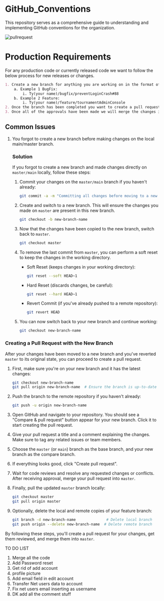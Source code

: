 # GitHub_Conventions
This repository serves as a comprehensive guide to understanding and implementing GitHub conventions for the organization.

![pullrequest](https://github.com/American-Outdoor-Brands-Inc/GitHub_Conventions/assets/34846809/7b5ba860-e4ca-4da4-89eb-db743c380356)

# Production Requirements

For any production code or currently released code we want to follow the below process for new releases or changes.

```markdown
1. Create a new branch for anything you are working on in the format of {name}/{type}/{description}.
    a. Example 1 BugFix:
        i. Ty(your name)/bugfix/preventLoginCrash#88
    b. Example 2 Feature:
        i. Ty(your name)/feature/tournamentAdminConsole
2. Once the branch has been completed you want to create a pull request – this will allow us to perform a code review.
3. Once all of the approvals have been made we will merge the changes into the master/main branch and deploy the changes.
```

## Common Issues

1. You forgot to create a new branch before making changes on the local main/master branch.

    ### Solution
    If you forgot to create a new branch and made changes directly on `master/main` locally, follow these steps:

    1. Commit your changes on the `master/main` branch if you haven't already:
        ```bash
        git commit -a -m "Committing all changes before moving to a new branch because I forgot to make a new branch"
        ```

    2. Create and switch to a new branch. This will ensure the changes you made on `master` are present in this new branch.

        ```bash
        git checkout -b new-branch-name
        ```

    3. Now that the changes have been copied to the new branch, switch back to `master`.

        ```bash
        git checkout master
        ```

    4. To remove the last commit from `master`, you can perform a soft reset to keep the changes in the working directory.

        - Soft Reset (keeps changes in your working directory):
            ```bash
            git reset --soft HEAD~1
            ```
        - Hard Reset (discards changes, be careful):
            ```bash
            git reset --hard HEAD~1
            ```
        - Revert Commit (if you've already pushed to a remote repository):
            ```bash
            git revert HEAD
            ```

    5.  You can now switch back to your new branch and continue working:
        ```bash
        git checkout new-branch-name
        ```


### Creating a Pull Request with the New Branch

After your changes have been moved to a new branch and you've reverted `master` to its original state, you can proceed to create a pull request.

1. First, make sure you're on your new branch and it has the latest changes:
    ```bash
    git checkout new-branch-name
    git pull origin new-branch-name  # Ensure the branch is up-to-date
    ```

2. Push the branch to the remote repository if you haven't already:
    ```bash
    git push -u origin new-branch-name
    ```

3. Open GitHub and navigate to your repository. You should see a "Compare & pull request" button appear for your new branch. Click it to start creating the pull request.

4. Give your pull request a title and a comment explaining the changes. Make sure to tag any related issues or team members.

5. Choose the `master` (or `main`) branch as the base branch, and your new branch as the compare branch.

6. If everything looks good, click "Create pull request".

7. Wait for code reviews and resolve any requested changes or conflicts. After receiving approval, merge your pull request into `master`.

8. Finally, pull the updated `master` branch locally:
    ```bash
    git checkout master
    git pull origin master
    ```

9. Optionally, delete the local and remote copies of your feature branch:
    ```bash
    git branch -d new-branch-name              # Delete local branch
    git push origin --delete new-branch-name  # Delete remote branch
    ```

By following these steps, you'll create a pull request for your changes, get them reviewed, and merge them into `master`.


TO DO LIST
1. Merge all the code
2. Add Password reset
3. Get rid of add account
4. profile picture
5. Add email field in edit account
7. Transfer Net users data to account
8. Fix net users email inserting as username
9. DK add all the comment stuff
